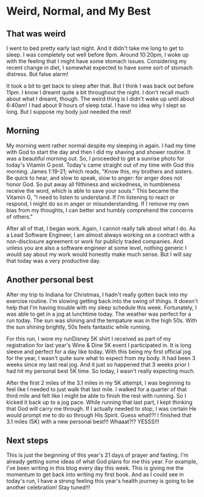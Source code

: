 # Weird, Normal, and My Best

## That was weird

I went to bed pretty early last night. And it didn't take me long to get to sleep. I was completely out well before 9pm. Around 10:20pm, I woke up with the feeling that I might have some stomach issues. Considering my recent change in diet, I somewhat expected to have some sort of stomach distress. But false alarm!

It took a bit to get back to sleep after that. But I think I was back out before 11pm. I know I dreamt quite a bit throughout the night. I don't recall much about what I dreamt, though. The weird thing is I didn't wake up until about 6:40am! I had about 9 hours of sleep total. I have no idea why I slept so long. But I suppose my body just needed the rest!

## Morning

My morning went rather normal despite my sleeping in again. I had my time with God to start the day and then I did my shaving and shower routine. It was a beautiful morning out. So, I proceeded to get a sunrise photo for today's Vitamin G post. Today's came straight out of my time with God this morning. James 1:19-21; which reads, "Know this, my brothers and sisters. Be quick to hear, and slow to speak, slow to anger: for anger does not honor God. So put away all filthiness and wickedness, in humbleness receive the word, which is able to save your souls." This became the Vitamin G, "I need to listen to understand. If I’m listening to react or respond, I might do so in anger or misunderstanding. If I remove my own bias from my thoughts, I can better and humbly comprehend the concerns of others."

After all of that, I began work. Again, I cannot really talk about what I do. As a Lead Software Engineer, I am almost always working on a contract with a non-disclosure agreement or work for publicly traded companies. And unless you are also a software engineer at some level, nothing generic I would say about my work would honestly make much sense. But I will say that today was a very productive day.

## Another personal best

After my trip to Indiana for Christmas, I hadn't really gotten back into my exercise routine. I'm slowing getting back into the swing of things. It doesn't help that I'm having trouble with my sleep schedule this week. Fortunately, I was able to get in a jog at lunchtime today. The weather was perfect for a run today. The sun was shining and the tempature was in the high 50s. With the sun shining brightly, 50s feels fantastic while running.

For this run, I wore my runDisney 5K shirt I received as part of my registration for last year's Wine & Dine 5K event I participated in. It is long sleeve and perfect for a day like today. With this being my first official jog for the year, I wasn't quite sure what to expect from my body. It had been 3 weeks since my last real jog. And it just so happened that 3 weeks prior I had hit my personal best 5K time. So today, I wasn't really expecting much.

After the first 2 miles of the 3.1 miles in my 5K attempt, I was beginning to feel like I needed to just walk that last mile. I walked for a quarter of that third mile and felt like I might be able to finish the rest with running. So I kicked it back up to a jog pace. While running that last part, I kept thinking that God will carry me through. If I actually needed to stop, I was certain He would prompt me to do so through His Spirit. Guess what!?! I finished that 3.1 miles (5K) with a new personal best!!! Whaaat?!? YESSS!!!

## Next steps

This is just the beginning of this year's 21 days of prayer and fasting. I'm already getting some ideas of what God plans for me this year. For example, I've been writing in this blog every day this week. This is giving me the momentum to get back into writing my first book. And as I could see in today's run, I have a strong feeling this year's health journey is going to be another celebration! Stay tuned!!!